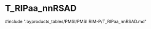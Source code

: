# T_RIPaa_nnRSAD

<!-- ATTENTION : Ne pas supprimer ou modifier la ligne ci-dessous -->
#include ".byproducts_tables/PMSI/PMSI RIM-P/T_RIPaa_nnRSAD.md"
<!-- ATTENTION : Ne pas supprimer ou modifier la ligne ci-dessus -->
